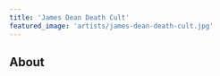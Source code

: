 ```yaml
---
title: 'James Dean Death Cult'
featured_image: 'artists/james-dean-death-cult.jpg'
---
```


## About


